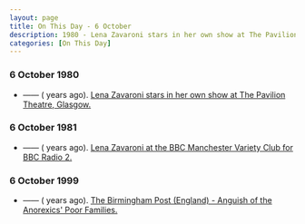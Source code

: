 ```yaml
---
layout: page
title: On This Day - 6 October
description: 1980 - Lena Zavaroni stars in her own show at The Pavilion Theatre, Glasgow. 6 October 1981 - Lena Zavaroni at the BBC Manchester Variety Club for BBC Radio 2. 6 October 1999 - The Birmingham Post (England) - Anguish of the Anorexics' Poor Families.
categories: [On This Day]
---
```


### 6 October 1980
* —— (<span id="age1"></span> years ago). [Lena Zavaroni stars in her own show at The Pavilion Theatre, Glasgow.](/theatre/the%20pavilion%20theatre/1980/10/06/the-lena-zavaroni-show.html)

### 6 October 1981
* —— (<span id="age2"></span> years ago). [Lena Zavaroni at the BBC Manchester Variety Club for BBC Radio 2.](/bbc%20radio%202/1981/10/06/lena-zavaroni-at-the-bbc-manchester-variety-club.html)

### 6 October 1999
* —— (<span id="age3"></span> years ago). [The Birmingham Post (England) - Anguish of the Anorexics' Poor Families.](https://www.questia.com/article/1G1-60337983/anguish-of-the-anorexics-poor-families)

<!-- Script for calculating number of years ago -->
<script>
var dob = '19801006';
var year = Number(dob.substr(0, 4));
var month = Number(dob.substr(4, 2)) - 1;
var day = Number(dob.substr(6, 2));
var today = new Date();
var age1 = today.getFullYear() - year;
if (today.getMonth() < month || (today.getMonth() == month && today.getDate() < day)) {
age1--;
}
document.getElementById("age1").innerHTML=age1;

var dob = '19811006';
var year = Number(dob.substr(0, 4));
var month = Number(dob.substr(4, 2)) - 1;
var day = Number(dob.substr(6, 2));
var today = new Date();
var age2 = today.getFullYear() - year;
if (today.getMonth() < month || (today.getMonth() == month && today.getDate() < day)) {
age2--;
}
document.getElementById("age2").innerHTML=age2;

var dob = '19991006';
var year = Number(dob.substr(0, 4));
var month = Number(dob.substr(4, 2)) - 1;
var day = Number(dob.substr(6, 2));
var today = new Date();
var age3 = today.getFullYear() - year;
if (today.getMonth() < month || (today.getMonth() == month && today.getDate() < day)) {
age3--;
}
document.getElementById("age3").innerHTML=age3;
</script>

